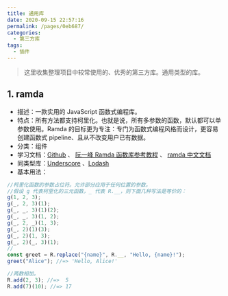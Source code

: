```yaml
---
title: 通用库
date: 2020-09-15 22:57:16
permalink: /pages/0eb687/
categories:
  - 第三方库
tags:
  - 插件
---
```


> 这里收集整理项目中较常使用的、优秀的第三方库。通用类型的库。

## 1. ramda

- 描述：一款实用的 JavaScript 函数式编程库。
- 特点：所有方法都支持柯里化。也就是说，所有多参数的函数，默认都可以单参数使用。Ramda 的目标更为专注：专门为函数式编程风格而设计，更容易创建函数式 pipeline、且从不改变用户已有数据。
- 分类：组件
- 学习文档：[Github](https://github.com/ramda/ramda) 、 [阮一峰 Ramda 函数库参考教程](http://www.ruanyifeng.com/blog/2017/03/ramda.html) 、 [ramda 中文文档](https://ramda.cn/)
- 同类型库：[Underscore](http://underscorejs.org/) 、[Lodash](https://lodash.com/)
- 基本用法：

```js
//柯里化函数的参数占位符。允许部分应用于任何位置的参数。
//假设 g 代表柯里化的三元函数，_ 代表 R.__，则下面几种写法是等价的：
g(1, 2, 3);
g(_, 2, 3)(1);
g(_, _, 3)(1)(2);
g(_, _, 3)(1, 2);
g(_, 2, _)(1, 3);
g(_, 2)(1)(3);
g(_, 2)(1, 3);
g(_, 2)(_, 3)(1);
//
const greet = R.replace("{name}", R.__, "Hello, {name}!");
greet("Alice"); //=> 'Hello, Alice!'

//两数相加。
R.add(2, 3); //=>  5
R.add(7)(10); //=> 17
```
